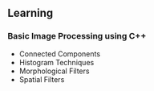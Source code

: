 ## Learning

### Basic Image Processing using C++ 

* Connected Components
* Histogram Techniques
* Morphological Filters
* Spatial Filters
